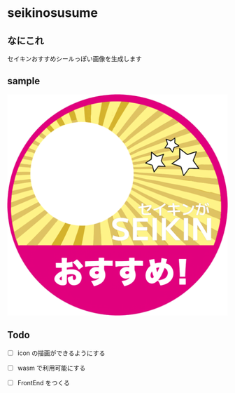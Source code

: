 # seikinosusume

## なにこれ
セイキンおすすめシールっぽい画像を生成します

## sample
![sample](./test.png)

## Todo

- [ ] icon の描画ができるようにする

- [ ] wasm で利用可能にする

- [ ] FrontEnd をつくる
